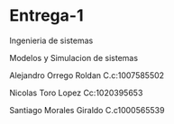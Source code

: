 # Entrega-1

Ingenieria de sistemas

Modelos y Simulacion de sistemas


Alejandro Orrego Roldan C.c:1007585502

Nicolas Toro Lopez Cc:1020395653

Santiago Morales Giraldo C.c1000565539
